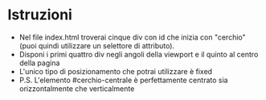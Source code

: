 # Istruzioni

- Nel file index.html troverai cinque div con id che inizia con "cerchio" (puoi quindi utilizzare un selettore di attributo).
- Disponi i primi quattro div negli angoli della viewport e il quinto al centro della pagina
- L'unico tipo di posizionamento che potrai utilizzare è fixed
- P.S. L'elemento #cerchio-centrale è perfettamente centrato sia orizzontalmente che verticalmente
